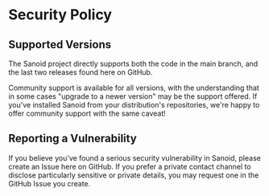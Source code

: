 # Security Policy

## Supported Versions

The Sanoid project directly supports both the code in the main branch, and the last two releases found here on GitHub.

Community support is available for all versions, with the understanding that in some cases "upgrade to a newer version" may be the support offered. 
If you've installed Sanoid from your distribution's repositories, we're happy to offer community support with the same caveat!

## Reporting a Vulnerability

If you believe you've found a serious security vulnerability in Sanoid, please create an Issue here on GitHub. If you prefer a private contact channel to disclose
particularly sensitive or private details, you may request one in the GitHub Issue you create.
